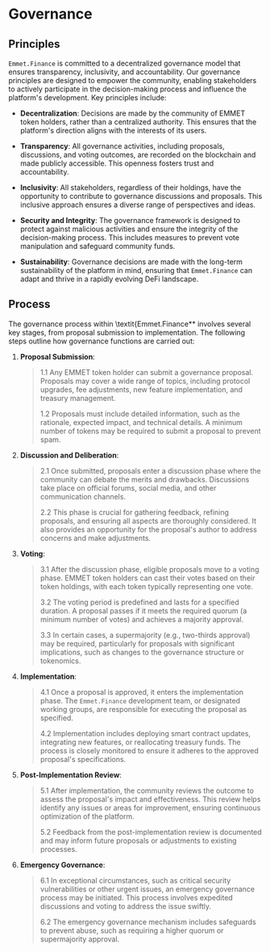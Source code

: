 # Governance

## Principles

`Emmet.Finance` is committed to a decentralized governance model that ensures transparency, inclusivity, and accountability. Our governance principles are designed to empower the community, enabling stakeholders to actively participate in the decision-making process and influence the platform's development. Key principles include:


- **Decentralization**: Decisions are made by the community of EMMET token holders, rather than a centralized authority. This ensures that the platform's direction aligns with the interests of its users.

- **Transparency**: All governance activities, including proposals, discussions, and voting outcomes, are recorded on the blockchain and made publicly accessible. This openness fosters trust and accountability.

- **Inclusivity**: All stakeholders, regardless of their holdings, have the opportunity to contribute to governance discussions and proposals. This inclusive approach ensures a diverse range of perspectives and ideas.

- **Security and Integrity**: The governance framework is designed to protect against malicious activities and ensure the integrity of the decision-making process. This includes measures to prevent vote manipulation and safeguard community funds.

- **Sustainability**: Governance decisions are made with the long-term sustainability of the platform in mind, ensuring that `Emmet.Finance` can adapt and thrive in a rapidly evolving DeFi landscape.

## Process

The governance process within \textit{Emmet.Finance** involves several key stages, from proposal submission to implementation. The following steps outline how governance functions are carried out:

1. **Proposal Submission**:

    > 1.1 Any EMMET token holder can submit a governance proposal. Proposals may cover a wide range of topics, including protocol upgrades, fee adjustments, new feature implementation, and treasury management.
    >
    > 1.2 Proposals must include detailed information, such as the rationale, expected impact, and technical details. A minimum number of tokens may be required to submit a proposal to prevent spam.


2. **Discussion and Deliberation**:
   
    >2.1 Once submitted, proposals enter a discussion phase where the community can debate the merits and drawbacks. Discussions take place on official forums, social media, and other communication channels.
    >
    >2.2 This phase is crucial for gathering feedback, refining proposals, and ensuring all aspects are thoroughly considered. It also provides an opportunity for the proposal's author to address concerns and make adjustments.


3. **Voting**:
   
    > 3.1 After the discussion phase, eligible proposals move to a voting phase. EMMET token holders can cast their votes based on their token holdings, with each token typically representing one vote.
    >
    > 3.2 The voting period is predefined and lasts for a specified duration. A proposal passes if it meets the required quorum (a minimum number of votes) and achieves a majority approval.
    >
    > 3.3 In certain cases, a supermajority (e.g., two-thirds approval) may be required, particularly for proposals with significant implications, such as changes to the governance structure or tokenomics.


4. **Implementation**:
   
    > 4.1 Once a proposal is approved, it enters the implementation phase. The `Emmet.Finance` development team, or designated working groups, are responsible for executing the proposal as specified.
    >
    > 4.2 Implementation includes deploying smart contract updates, integrating new features, or reallocating treasury funds. The process is closely monitored to ensure it adheres to the approved proposal's specifications.


5. **Post-Implementation Review**:
   
    > 5.1 After implementation, the community reviews the outcome to assess the proposal's impact and effectiveness. This review helps identify any issues or areas for improvement, ensuring continuous optimization of the platform.
    >
    > 5.2 Feedback from the post-implementation review is documented and may inform future proposals or adjustments to existing processes.


6. **Emergency Governance**:
   
    > 6.1 In exceptional circumstances, such as critical security vulnerabilities or other urgent issues, an emergency governance process may be initiated. This process involves expedited discussions and voting to address the issue swiftly.
    >
    > 6.2 The emergency governance mechanism includes safeguards to prevent abuse, such as requiring a higher quorum or supermajority approval.
